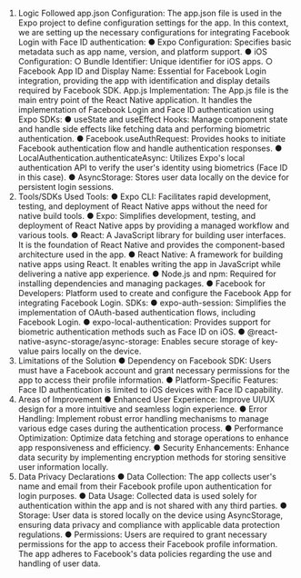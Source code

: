 1. Logic Followed
app.json Configuration:
The app.json file is used in the Expo project to define configuration settings for the app. In this
context, we are setting up the necessary configurations for integrating Facebook Login with
Face ID authentication:
● Expo Configuration: Specifies basic metadata such as app name, version, and platform
support.
● iOS Configuration:
○ Bundle Identifier: Unique identifier for iOS apps.
○ Facebook App ID and Display Name: Essential for Facebook Login integration,
providing the app with identification and display details required by Facebook
SDK.
App.js Implementation:
The App.js file is the main entry point of the React Native application. It handles the
implementation of Facebook Login and Face ID authentication using Expo SDKs:
● useState and useEffect Hooks: Manage component state and handle side effects like
fetching data and performing biometric authentication.
● Facebook.useAuthRequest: Provides hooks to initiate Facebook authentication flow
and handle authentication responses.
● LocalAuthentication.authenticateAsync: Utilizes Expo's local authentication API to
verify the user's identity using biometrics (Face ID in this case).
● AsyncStorage: Stores user data locally on the device for persistent login sessions.
2. Tools/SDKs Used
Tools:
● Expo CLI: Facilitates rapid development, testing, and deployment of React Native apps
without the need for native build tools.
● Expo: Simplifies development, testing, and deployment of React Native apps by
providing a managed workflow and various tools.
● React: A JavaScript library for building user interfaces. It is the foundation of React
Native and provides the component-based architecture used in the app.
● React Native: A framework for building native apps using React. It enables writing the
app in JavaScript while delivering a native app experience.
● Node.js and npm: Required for installing dependencies and managing packages.
● Facebook for Developers: Platform used to create and configure the Facebook App for
integrating Facebook Login.
SDKs:
● expo-auth-session: Simplifies the implementation of OAuth-based authentication flows,
including Facebook Login.
● expo-local-authentication: Provides support for biometric authentication methods such
as Face ID on iOS.
● @react-native-async-storage/async-storage: Enables secure storage of key-value
pairs locally on the device.
3. Limitations of the Solution
● Dependency on Facebook SDK: Users must have a Facebook account and grant
necessary permissions for the app to access their profile information.
● Platform-Specific Features: Face ID authentication is limited to iOS devices with Face
ID capability.
4. Areas of Improvement
● Enhanced User Experience: Improve UI/UX design for a more intuitive and seamless
login experience.
● Error Handling: Implement robust error handling mechanisms to manage various edge
cases during the authentication process.
● Performance Optimization: Optimize data fetching and storage operations to enhance
app responsiveness and efficiency.
● Security Enhancements: Enhance data security by implementing encryption methods
for storing sensitive user information locally.
5. Data Privacy Declarations
● Data Collection: The app collects user's name and email from their Facebook profile
upon authentication for login purposes.
● Data Usage: Collected data is used solely for authentication within the app and is not
shared with any third parties.
● Storage: User data is stored locally on the device using AsyncStorage, ensuring data
privacy and compliance with applicable data protection regulations.
● Permissions: Users are required to grant necessary permissions for the app to access
their Facebook profile information. The app adheres to Facebook's data policies
regarding the use and handling of user data.
